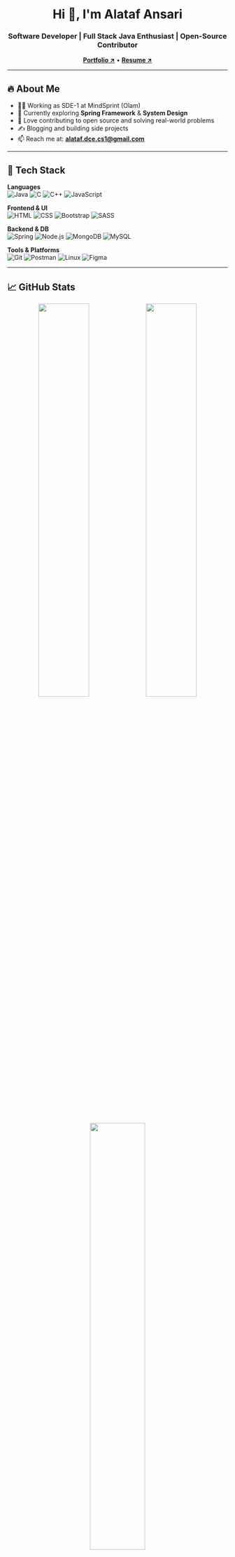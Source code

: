 <h1 align="center">Hi 👋, I'm Alataf Ansari</h1>
<h3 align="center">Software Developer | Full Stack Java Enthusiast | Open-Source Contributor</h3>

<p align="center">
  <a href="https://mealtf.netlify.com" target="_blank"><strong>Portfolio ↗</strong></a> • 
  <a href="https://drive.google.com/file/d/1c_KeZdw3unygyAoefEbR5kyztTx6SN1X/view?usp=drive_link" target="_blank"><strong>Resume ↗</strong></a>
</p>

---

## 🔥 About Me

- 👨‍💻 Working as SDE-1 at MindSprint (Olam)
- 🌱 Currently exploring **Spring Framework** & **System Design**
- 🧠 Love contributing to open source and solving real-world problems
- ✍️ Blogging and building side projects
- 📫 Reach me at: **alataf.dce.cs1@gmail.com**

---

## 💼 Tech Stack

**Languages**  
![Java](https://img.shields.io/badge/Java-ED8B00?style=for-the-badge&logo=java&logoColor=white)
![C](https://img.shields.io/badge/C-00599C?style=for-the-badge&logo=c&logoColor=white)
![C++](https://img.shields.io/badge/C++-00599C?style=for-the-badge&logo=c%2B%2B&logoColor=white)
![JavaScript](https://img.shields.io/badge/JavaScript-F7DF1E?style=for-the-badge&logo=javascript&logoColor=black)

**Frontend & UI**  
![HTML](https://img.shields.io/badge/HTML-E34F26?style=for-the-badge&logo=html5&logoColor=white)
![CSS](https://img.shields.io/badge/CSS-1572B6?style=for-the-badge&logo=css3&logoColor=white)
![Bootstrap](https://img.shields.io/badge/Bootstrap-563D7C?style=for-the-badge&logo=bootstrap&logoColor=white)
![SASS](https://img.shields.io/badge/SASS-hotpink?style=for-the-badge&logo=SASS&logoColor=white)

**Backend & DB**  
![Spring](https://img.shields.io/badge/Spring-6DB33F?style=for-the-badge&logo=spring&logoColor=white)
![Node.js](https://img.shields.io/badge/Node.js-339933?style=for-the-badge&logo=node.js&logoColor=white)
![MongoDB](https://img.shields.io/badge/MongoDB-4EA94B?style=for-the-badge&logo=mongodb&logoColor=white)
![MySQL](https://img.shields.io/badge/MySQL-00f?style=for-the-badge&logo=mysql&logoColor=white)

**Tools & Platforms**  
![Git](https://img.shields.io/badge/Git-F05032?style=for-the-badge&logo=git&logoColor=white)
![Postman](https://img.shields.io/badge/Postman-FF6C37?style=for-the-badge&logo=postman&logoColor=white)
![Linux](https://img.shields.io/badge/Linux-FCC624?style=for-the-badge&logo=linux&logoColor=black)
![Figma](https://img.shields.io/badge/Figma-F24E1E?style=for-the-badge&logo=figma&logoColor=white)

---

## 📈 GitHub Stats

<p align="center">
  <img src="https://github-readme-stats.vercel.app/api?username=meAltf&show_icons=true&theme=midnight-purple" width="48%" />
  <img src="https://github-readme-streak-stats.herokuapp.com/?user=meAltf&theme=midnight-purple" width="48%" />
  <br/>
  <img src="https://github-readme-stats.vercel.app/api/top-langs/?username=meAltf&layout=compact&theme=midnight-purple" width="50%" />
</p>

---

## 🌐 Connect with Me

[![LinkedIn](https://img.shields.io/badge/LinkedIn-0077B5?style=for-the-badge&logo=linkedin&logoColor=white)](https://linkedin.com/in/mealtf)
[![Twitter](https://img.shields.io/badge/Twitter-1DA1F2?style=for-the-badge&logo=twitter&logoColor=white)](https://twitter.com/mealtf)
[![Instagram](https://img.shields.io/badge/Instagram-E4405F?style=for-the-badge&logo=instagram&logoColor=white)](https://instagram.com/robert_broon_)
[![YouTube](https://img.shields.io/badge/YouTube-FF0000?style=for-the-badge&logo=youtube&logoColor=white)](https://youtube.com/@mealtf)

---

> “Code is like humor. When you have to explain it, it’s bad.” — Cory House

---

